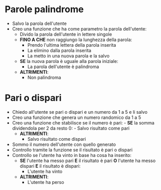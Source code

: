 # Parole palindrome

- Salvo la parola dell'utente
- Creo una funzione che ha come parametro la parola dell'utente:
    - Divido la parola dell'utente in lettere singole
    - **FINO A CHE** non  raggiungo la lunghezza  della parola:
        - Prendo l'ultima lettera della parola inserita
        - La elimino dalla parola inserita
        - La metto in una nuova parola e la salvo
    - **SE** la nuova parola è uguale alla parola iniziale:
        - La parola dell'utente è palindroma
    - **ALTRIMENTI**:
        - Non palindroma


# Pari o dispari

- Chiedo all'utente se pari o dispari e un numero da 1 a 5 e li salvo
- Creo una funzione che genera un numero randomico da 1 a 5
- Creo una funzione che stabilisce se il numero è pari:
        - **SE** la somma dividendola per 2 da resto 0:
        - Salvo risultato come pari
    - **ALTRIMENTI**:
        - Salvo risultato come dispari
- Sommo il numero dell'utente con quello generato
- Controllo tramite la funzione se il risultato è pari o dispari
- Controllo se l'utente ha vinto in base ha cosa ha inserito:
    - **SE** l'utente ha messo pari **E** il risultato è pari **O** l'utente ha messo dispari **E** il risultato è dispari:
        -  L'utente ha vinto
    - **ALTRIMENTI**:
        -  L'utente ha perso
